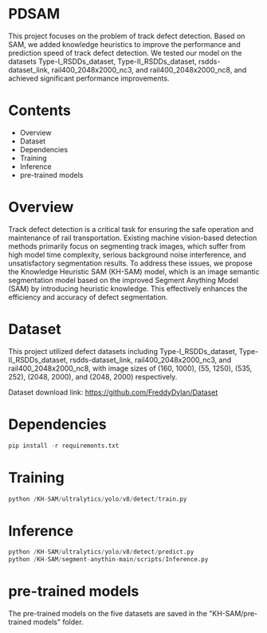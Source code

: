 # PDSAM

This project focuses on the problem of track defect detection. Based on SAM, we added knowledge heuristics to improve the performance and prediction speed of track defect detection. We tested our model on the datasets Type-I_RSDDs_dataset, Type-II_RSDDs_dataset, rsdds-dataset_link, rail400_2048x2000_nc3, and rail400_2048x2000_nc8, and achieved significant performance improvements.

# Contents

- Overview
- Dataset
- Dependencies
- Training
- Inference
- pre-trained models

# Overview

Track defect detection is a critical task for ensuring the safe operation and maintenance of rail transportation. Existing machine vision-based detection methods primarily focus on segmenting track images, which suffer from high model time complexity, serious background noise interference, and unsatisfactory segmentation results. To address these issues, we propose the Knowledge Heuristic SAM (KH-SAM) model, which is an image semantic segmentation model based on the improved Segment Anything Model (SAM) by introducing heuristic knowledge. This effectively enhances the efficiency and accuracy of defect segmentation.

# Dataset

This project utilized defect datasets including Type-I_RSDDs_dataset, Type-II_RSDDs_dataset, rsdds-dataset_link, rail400_2048x2000_nc3, and rail400_2048x2000_nc8, with image sizes of (160, 1000), (55, 1250), (535, 252), (2048, 2000), and (2048, 2000) respectively.

Dataset download link: https://github.com/FreddyDylan/Dataset

# Dependencies

```python
pip install -r requirements.txt
```

# Training

```python
python /KH-SAM/ultralytics/yolo/v8/detect/train.py
```

# Inference

```python
python /KH-SAM/ultralytics/yolo/v8/detect/predict.py
python /KH-SAM/segment-anythin-main/scripts/Inference.py
```

# pre-trained models

The pre-trained models on the five datasets are saved in the "KH-SAM/pre-trained models" folder.
